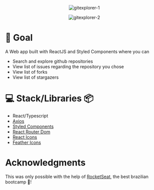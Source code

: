 <p align="center"><img src="https://i.ibb.co/gPmyrQX/git-Explorer.png" alt="gitexplorer-1" border="0"></p>
<p align="center"><img src="https://i.ibb.co/hdnwZ0K/gitexplorer2.png" alt="gitexplorer-2" border="0"></p>

# :dart: Goal

A Web app built with ReactJS and Styled Components where you can
- Search and explore github repositories
- View list of issues regarding the repository you chose
- View list of forks
- View list of stargazers




# :computer: Stack/Libraries 📦 

- React/Typescript
- [Axios](https://github.com/axios/axios)
- [Styled Components](https://styled-components.com)
- [React Router Dom](https://reacttraining.com/react-router/web)
- [React Icons](https://react-icons.github.io/react-icons/)
- [Feather Icons](https://github.com/feathericons/feather)


# Acknowledgments

This was only possible with the help of [RocketSeat](https://rocketseat.com.br/), the best brazilian bootcamp :purple_heart:!
